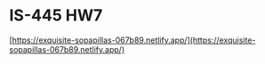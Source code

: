 # IS-445 HW7

[https://exquisite-sopapillas-067b89.netlify.app/](https://exquisite-sopapillas-067b89.netlify.app/)
